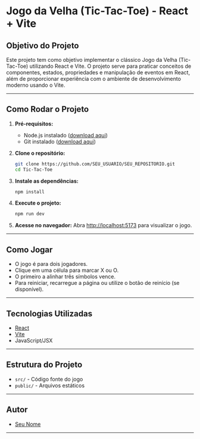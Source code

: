 # Jogo da Velha (Tic-Tac-Toe) - React + Vite

## Objetivo do Projeto

Este projeto tem como objetivo implementar o clássico Jogo da Velha (Tic-Tac-Toe) utilizando React e Vite. O projeto serve para praticar conceitos de componentes, estados, propriedades e manipulação de eventos em React, além de proporcionar experiência com o ambiente de desenvolvimento moderno usando o Vite.

---

## Como Rodar o Projeto

1. **Pré-requisitos:**
   - Node.js instalado ([download aqui](https://nodejs.org/))
   - Git instalado ([download aqui](https://git-scm.com/))

2. **Clone o repositório:**
   ```sh
   git clone https://github.com/SEU_USUARIO/SEU_REPOSITORIO.git
   cd Tic-Tac-Toe
   ```

3. **Instale as dependências:**
   ```sh
   npm install
   ```

4. **Execute o projeto:**
   ```sh
   npm run dev
   ```

5. **Acesse no navegador:**
   Abra [http://localhost:5173](http://localhost:5173) para visualizar o jogo.

---

## Como Jogar

- O jogo é para dois jogadores.
- Clique em uma célula para marcar X ou O.
- O primeiro a alinhar três símbolos vence.
- Para reiniciar, recarregue a página ou utilize o botão de reinício (se disponível).

---

## Tecnologias Utilizadas

- [React](https://react.dev/)
- [Vite](https://vitejs.dev/)
- JavaScript/JSX

---

## Estrutura do Projeto

- `src/` - Código fonte do jogo
- `public/` - Arquivos estáticos

---

## Autor

- [Seu Nome](https://github.com/SEU_USUARIO)

---

<!-- ...remova ou comente a seção abaixo, pois é genérica do template Vite... -->
<!--
# React + Vite

This template provides a minimal setup to get React working in Vite with HMR and some ESLint rules.

Currently, two official plugins are available:

- [@vitejs/plugin-react](https://github.com/vitejs/vite-plugin-react/blob/main/packages/plugin-react) uses [Babel](https://babeljs.io/) for Fast Refresh
- [@vitejs/plugin-react-swc](https://github.com/vitejs/vite-plugin-react/blob/main/packages/plugin-react-swc) uses [SWC](https://swc.rs/) for Fast Refresh

## Expanding the ESLint configuration

If you are developing a production application, we recommend using TypeScript with type-aware lint rules enabled. Check out the [TS template](https://github.com/vitejs/vite/tree/main/packages/create-vite/template-react-ts) for information on how to integrate TypeScript and [`typescript-eslint`](https://typescript-eslint.io) in your project.
-->
